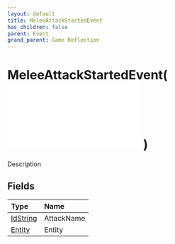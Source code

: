 ```yaml
---
layout: default
title: MeleeAttackStartedEvent
has_children: false
parent: Event
grand_parent: Game Reflection
---
```

# MeleeAttackStartedEvent( ![ EntityEventBase ](/game-reflection/events/entity_event_base.md) )
Description 

## Fields
| Type | Name |
|:-------------|:--------------|
| [IdString](/game-reflection/components/id_string.md) | AttackName |
| [Entity](/game-reflection/classes/entity.md) | Entity |
